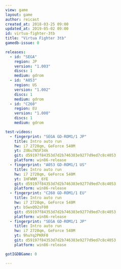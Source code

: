 ```yaml
---
view: game
layout: game
author: reicast
created_at: 2018-03-25 09:00
updated_at: 2019-05-02 09:00
id: virtua-fighter-3tb
title: "Virtua Fighter 3tb"
gamedb-issue: 0

releases:
  - id: "SEGA"
    region: JP
    version: "1.003"
    discs: 1
    medium: gdrom
  - id: "A053"
    region: US
    version: "1.002"
    discs: 1
    medium: gdrom
  - id: "C260"
    region: EU
    version: "1.000"
    discs: 1
    medium: gdrom

test-videos:
  - fingerprint: "SEGA GD-ROM1/1 JP"
    title: Intro auto run
    hw: i7 2720qm, GeForce 540M
    yt: Zd6u7NSF34k
    git: d59197f84353d7d2b746383e9277d9ed7c8c4053
    platform: win86-release
  - fingerprint: "A053 GD-ROM1/1 US"
    title: Intro auto run
    hw: i7 2720qm, GeForce 540M
    yt: 1HFWNM__6YE
    git: d59197f84353d7d2b746383e9277d9ed7c8c4053
    platform: win86-release
  - fingerprint: "C260 GD-ROM1/1 EU"
    title: Intro auto run
    hw: i7 2720qm, GeForce 540M
    yt: bSwxQ92sF00
    git: d59197f84353d7d2b746383e9277d9ed7c8c4053
    platform: win86-release
  - fingerprint: "SEGA GD-ROM1/1 JP"
    title: Intro auto run
    hw: i7 2720qm, GeForce 540M
    yt: 9huYq2PKRF0
    git: d59197f84353d7d2b746383e9277d9ed7c8c4053
    platform: win86-release

gotIGDBGame: 0

---
```

